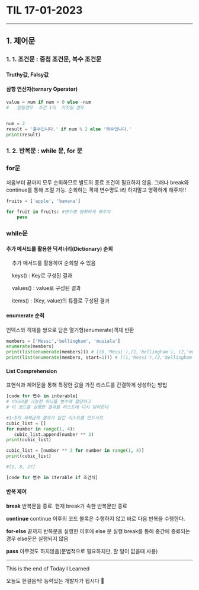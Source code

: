 # TIL 17-01-2023



---

## 1. 제어문



### 1. 1. 조건문 : 중첩 조건문, 복수 조건문

#### Truthy값, Falsy값

#### 삼항 연산자(ternary Operator)

```python
value = num if num > 0 else -num
#   참일경우  조건 1이  거짓일 경우


num = 2
result = '홀수입니다.' if num % 2 else '짝수입니다.'
print(result)
```



### 1. 2. 반복문 : while 문, for 문

### for문
처음부터 끝까지 모두 순회하므로 별도의 종료 조건이 필요하지 않음. 그러나 break와 continue를 통해 조절 가능.
순회하는 객체 변수명도 i라 하지말고 명확하게 해주자!!

```python
fruits = ['apple', 'banana']

for fruit in fruits: #변수명 명확하게 해주자
	pass
```

### while문


#### 추가 메서드를 활용한 딕셔너리(Dictionary) 순회

    추가 메서드를 활용하여 순회할 수 있음

    keys() : Key로 구성된 결과

    values() : value로 구성된 결과

    items() : (Key, value)의 튜플로 구성된 결과



#### enumerate 순회

인덱스와 객체를 쌍으로 담은 열거형(enumerate)객체 반환
```python
members = ['Messi','bellingham', 'musiala']
enumerate(members)
print(list(enumerate(members))) # [(0,'Messi'),(1,'bellingham'), (2,'musiala')]
print(list(enumerate(members, start=1))) # [(1,'Messi'),(2,'bellingham'), (3,'musiala')]
```


#### List Comprehension

표현식과 제어문을 통해 특정한 값을 가진 리스트를 간결하게 생성하는 방법

```python
[code for 변수 in interable]
# 이터러블 가능한 하나를 변수에 할당하고 
# 이 코드를 실행한 결과를 리스트에 다시 담아준다

#1~3의 세제곱의 결과가 담긴 리스트를 만드시오.
cubic_list = []
for number in range(1, 4):
   cubic_list.append(number ** 3)
print(cubic_list)

cubic_list = [number ** 3 for number in range(1, 4)]
print(cubic_list)

#[1, 8, 27]

[code for 변수 in iterable if 조건식]

```


#### 반복 제어

**break**
반복문을 종료. 현재 break가 속한 반복문만 종료

**continue**
continue 이후의 코드 블록은 수행하지 않고 바로 다음 반복을 수행한다.

**for-else**
끝까지 반복문을 실행한 이후에 else 문 실행
break를 통해 중간에 종료되는 경우 else문은 실행되지 않음

**pass**
아무것도 하지않음(문법적으로 필요하지만, 할 일이 없을때 사용)


---


This is the end of Today I Learned

오늘도 한걸음씩! 능력있는 개발자가 됩시다 🙋
